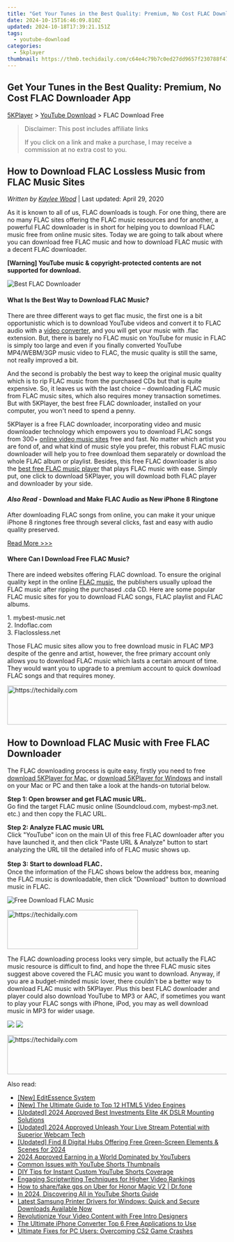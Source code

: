 ```yaml
---
title: "Get Your Tunes in the Best Quality: Premium, No Cost FLAC Downloader App"
date: 2024-10-15T16:46:09.810Z
updated: 2024-10-18T17:39:21.151Z
tags:
  - youtube-download
categories:
  - 5kplayer
thumbnail: https://thmb.techidaily.com/c64e4c79b7c0ed27dd9657f230788f47fff39a2fe25d0191fd48add7ff7b93db.jpg
---
```


## Get Your Tunes in the Best Quality: Premium, No Cost FLAC Downloader App

[5KPlayer](https://tools.techidaily.com/5kplayer/products/) \> [YouTube Download](https://tools.techidaily.com/5kplayer/youtube-download/) \> FLAC Download Free

>  Disclaimer: This post includes affiliate links
>
>  If you click on a link and make a purchase, I may receive a commission at no extra cost to you.
>

## How to Download FLAC Lossless Music from FLAC Music Sites

 _Written by [Kaylee Wood](https://www.quora.com/profile/Amanda-Hu-21)_ | Last updated: April 29, 2020 

As it is known to all of us, FLAC downloads is tough. For one thing, there are no many FLAC sites offering the FLAC music resources and for another, a powerful FLAC downloader is in short for helping you to download FLAC music free from online music sites. Today we are going to talk about where you can download free FLAC music and how to download FLAC music with a decent FLAC downloader. 

**\[Warning\] YouTube music & copyright-protected contents are not supported for download.**

![Best FLAC Downloader](https://www.5kplayer.com/youtube-download/img/flac.jpg) 

#### **What Is the Best Way to Download FLAC Music?**

There are three different ways to get flac music, the first one is a bit opportunistic which is to download YouTube videos and convert it to FLAC audio with a [video converter](https://tools.techidaily.com/5kplayer/products/), and you will get your music with .flac extension. But, there is barely no FLAC music on YouTube for music in FLAC is simply too large and even if you finally converted YouTube MP4/WEBM/3GP music video to FLAC, the music quality is still the same, not really improved a bit. 

And the second is probably the best way to keep the original music quality which is to rip FLAC music from the purchased CDs but that is quite expensive. So, it leaves us with the last choice – downloading FLAC music from FLAC music sites, which also requires money transaction sometimes. But with 5KPlayer, the best free FLAC downloader, installed on your computer, you won't need to spend a penny. 

5KPlayer is a free FLAC downloader, incorporating video and music downloader technology which empowers you to download FLAC songs from 300+ [online video music sites](https://tools.techidaily.com/5kplayer/youtube-download/) free and fast. No matter which artist you are fond of, and what kind of music style you prefer, this robust FLAC music downloader will help you to free download them separately or download the whole FLAC album or playlist. Besides, this free FLAC downloader is also the [best free FLAC music player](https://tools.techidaily.com/5kplayer/video-music-player/) that plays FLAC music with ease. Simply put, one click to download 5KPlayer, you will download both FLAC player and downloader by your side. 

#### _Also Read_ \- Download and Make FLAC Audio as New iPhone 8 Ringtone

After downloading FLAC songs from online, you can make it your unique iPhone 8 ringtones free through several clicks, fast and easy with audio quality preserved.

[Read More >>>](https://tools.techidaily.com/5kplayer/iphone-manager/) 

#### **Where Can I Download Free FLAC Music?**

There are indeed websites offering FLAC download. To ensure the original quality kept in the online [FLAC music](https://tools.techidaily.com/5kplayer/video-music-player/), the publishers usually upload the FLAC music after ripping the purchased .cda CD. Here are some popular FLAC music sites for you to download FLAC songs, FLAC playlist and FLAC albums. 

1\. mybest-music.net  
2\. Indoflac.com   
3\. Flaclossless.net

Those FLAC music sites allow you to free download music in FLAC MP3 despite of the genre and artist, however, the free primary account only allows you to download FLAC music which lasts a certain amount of time. They would want you to upgrade to a premium account to quick download FLAC songs and that requires money. 

<!-- affiliate ads begin -->
<a href="https://bluettius.sjv.io/c/5597632/2139111/17108" target="_top" id="2139111">
  <img src="//a.impactradius-go.com/display-ad/17108-2139111" border="0" alt="https://techidaily.com" width="728" height="90"/>
</a>
<img height="0" width="0" src="https://bluettius.sjv.io/i/5597632/2139111/17108" style="position:absolute;visibility:hidden;" border="0" />
<!-- affiliate ads end -->

## How to Download FLAC Music with Free FLAC Downloader

The FLAC downloading process is quite easy, firstly you need to free [download 5KPlayer for Mac](https://tools.techidaily.com/5kplayer/products/), or [download 5KPlayer for Windows](https://tools.techidaily.com/5kplayer/products/) and install on your Mac or PC and then take a look at the hands-on tutorial below. 

**Step 1: Open browser and get FLAC music URL.**   
Go find the target FLAC music online (Soundcloud.com, mybest-mp3.net. etc.) and then copy the FLAC URL. 

**Step 2: Analyze FLAC music URL**   
 Click "YouTube" icon on the main UI of this free FLAC downloader after you have launched it, and then click "Paste URL & Analyze" button to start analyzing the URL till the detailed info of FLAC music shows up. 

**Step 3: Start to download FLAC．**   
 Once the information of the FLAC shows below the address box, meaning the FLAC music is downloadable, then click "Download" button to download music in FLAC.

![Free Download FLAC Music](https://www.5kplayer.com/youtube-download/img/download-flac.jpg) 

<!-- affiliate ads begin -->
<a href="https://aligracehair.sjv.io/c/5597632/1885943/19272" target="_top" id="1885943">
  <img src="//a.impactradius-go.com/display-ad/19272-1885943" border="0" alt="https://techidaily.com" width="300" height="90"/>
</a>
<img height="0" width="0" src="https://aligracehair.sjv.io/i/5597632/1885943/19272" style="position:absolute;visibility:hidden;" border="0" />
<!-- affiliate ads end -->

The FLAC downloading process looks very simple, but actually the FLAC music resource is difficult to find, and hope the three FLAC music sites suggest above covered the FLAC music you want to download. Anyway, if you are a budget-minded music lover, there couldn't be a better way to download FLAC music with 5KPlayer. Plus this best FLAC downloader and player could also download YouTube to MP3 or AAC, if sometimes you want to play your FLAC songs with iPhone, iPod, you may as well download music in MP3 for wider usage. 

[![](https://www.5kplayer.com/youtube-download/../button/freedownwhitewin.png)](https://tools.techidaily.com/5kplayer/products/) [![](https://www.5kplayer.com/youtube-download/../button/freedownbackmac.png)](https://tools.techidaily.com/5kplayer/products/)

<!-- affiliate ads begin -->
<a href="https://appsumo.8odi.net/c/5597632/2129739/7443" target="_top" id="2129739">
  <img src="//a.impactradius-go.com/display-ad/7443-2129739" border="0" alt="https://techidaily.com" width="728" height="90"/>
</a>
<img height="0" width="0" src="https://appsumo.8odi.net/i/5597632/2129739/7443" style="position:absolute;visibility:hidden;" border="0" />
<!-- affiliate ads end -->

<ins class="adsbygoogle"
     style="display:block"
     data-ad-format="autorelaxed"
     data-ad-client="ca-pub-7571918770474297"
     data-ad-slot="1223367746"></ins>

<ins class="adsbygoogle"
     style="display:block"
     data-ad-client="ca-pub-7571918770474297"
     data-ad-slot="8358498916"
     data-ad-format="auto"
     data-full-width-responsive="true"></ins>

<span class="atpl-alsoreadstyle">Also read:</span>
<div><ul>
<li><a href="https://youtube-video-recordings.techidaily.com/new-editessence-system/"><u>[New] EditEssence System</u></a></li>
<li><a href="https://some-guidance.techidaily.com/new-the-ultimate-guide-to-top-12-html5-video-engines/"><u>[New] The Ultimate Guide to Top 12 HTML5 Video Engines</u></a></li>
<li><a href="https://fox-glue.techidaily.com/updated-2024-approved-best-investments-elite-4k-dslr-mounting-solutions/"><u>[Updated] 2024 Approved Best Investments Elite 4K DSLR Mounting Solutions</u></a></li>
<li><a href="https://youtube-web.techidaily.com/ed-2024-approved-unleash-your-live-stream-potential-with-superior-webcam-tech/"><u>[Updated] 2024 Approved Unleash Your Live Stream Potential with Superior Webcam Tech</u></a></li>
<li><a href="https://eaxpv-info.techidaily.com/updated-find-8-digital-hubs-offering-free-green-screen-elements-and-scenes-for-2024/"><u>[Updated] Find 8 Digital Hubs Offering Free Green-Screen Elements & Scenes for 2024</u></a></li>
<li><a href="https://youtube-video-recordings.techidaily.com/2024-approved-earning-in-a-world-dominated-by-youtubers/"><u>2024 Approved Earning in a World Dominated by YouTubers</u></a></li>
<li><a href="https://youtube-video-recordings.techidaily.com/common-issues-with-youtube-shorts-thumbnails/"><u>Common Issues with YouTube Shorts Thumbnails</u></a></li>
<li><a href="https://youtube-video-recordings.techidaily.com/diy-tips-for-instant-custom-youtube-shorts-coverage/"><u>DIY Tips for Instant Custom YouTube Shorts Coverage</u></a></li>
<li><a href="https://youtube-data.techidaily.com/ing-scriptwriting-techniques-for-higher-video-rankings/"><u>Engaging Scriptwriting Techniques for Higher Video Rankings</u></a></li>
<li><a href="https://fake-location.techidaily.com/how-to-sharefake-gps-on-uber-for-honor-magic-v2-drfone-by-drfone-virtual-android/"><u>How to share/fake gps on Uber for Honor Magic V2 | Dr.fone</u></a></li>
<li><a href="https://youtube-video-recordings.techidaily.com/in-2024-discovering-all-in-youtube-shorts-guide/"><u>In 2024, Discovering All in YouTube Shorts Guide</u></a></li>
<li><a href="https://hardware-help.techidaily.com/latest-samsung-printer-drivers-for-windows-quick-and-secure-downloads-available-now/"><u>Latest Samsung Printer Drivers for Windows: Quick and Secure Downloads Available Now</u></a></li>
<li><a href="https://youtube-video-recordings.techidaily.com/revolutionize-your-video-content-with-free-intro-designers/"><u>Revolutionize Your Video Content with Free Intro Designers</u></a></li>
<li><a href="https://youtube-video-recordings.techidaily.com/the-ultimate-iphone-converter-top-6-free-applications-to-use/"><u>The Ultimate iPhone Converter Top 6 Free Applications to Use</u></a></li>
<li><a href="https://win-blog.techidaily.com/ultimate-fixes-for-pc-users-overcoming-cs2-game-crashes/"><u>Ultimate Fixes for PC Users: Overcoming CS2 Game Crashes</u></a></li>
</ul></div>

